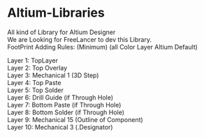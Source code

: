 # Altium-Libraries  
All kind of Library for Altium Designer  
We are Looking for FreeLancer to dev this Library.  
FootPrint Adding Rules: (Minimum) (all Color Layer Altium Default)  

Layer 1: TopLayer  
Layer 2: Top Overlay  
Layer 3: Mechanical 1 (3D Step)  
Layer 4: Top Paste  
Layer 5: Top Solder  
Layer 6: Drill Guide  (if Through Hole)  
Layer 7: Bottom Paste (if Through Hole)  
Layer 8: Bottom Solder (if Through Hole)  
Layer 9: Mechanical 15 (Outline of Component)  
Layer 10: Mechanical 3 (.Designator)  



